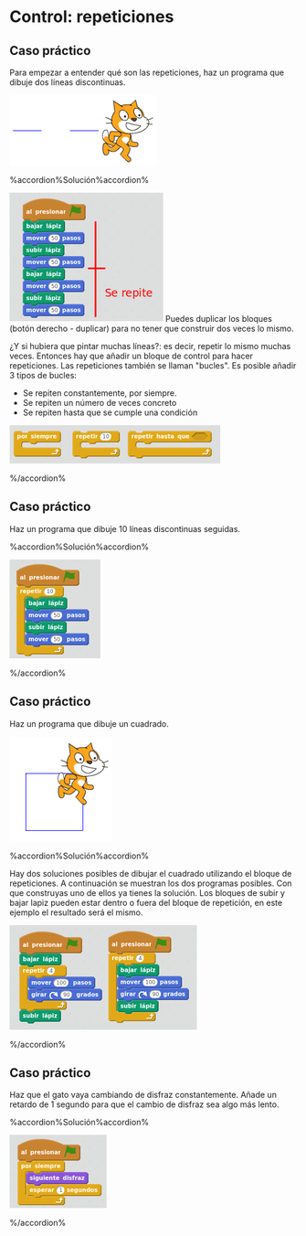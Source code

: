 
# Control: repeticiones

## Caso práctico

Para empezar a entender qué son las repeticiones, haz un programa que dibuje dos líneas discontinuas.

![](img/Seleccion_034.png)


%accordion%Solución%accordion%

![](img/Seleccion_022.png)
Puedes duplicar los bloques (botón derecho - duplicar) para no tener que construir dos veces lo mismo.

¿Y si hubiera que pintar muchas líneas?: es decir, repetir lo mismo muchas veces. Entonces hay que añadir un bloque de control para hacer repeticiones. Las repeticiones también se llaman "bucles". Es posible añadir 3 tipos de bucles:

- Se repiten constantemente, por siempre.
- Se repiten un número de veces concreto
- Se repiten hasta que se cumple una condición

![](img/Seleccion_035.png)

%/accordion%

## Caso práctico

Haz un programa que dibuje 10 líneas discontinuas seguidas. 



%accordion%Solución%accordion%

![](img/Seleccion_084.png)

%/accordion%

## Caso práctico

Haz un programa que dibuje un cuadrado.

![](img/Seleccion_036.1.png)


%accordion%Solución%accordion%

Hay dos soluciones posibles de dibujar el cuadrado utilizando el bloque de repeticiones. A continuación se muestran los dos programas posibles. Con que construyas uno de ellos ya tienes la solución. Los bloques de subir y bajar lapiz pueden estar dentro o fuera del bloque de repetición, en este ejemplo el resultado será el mismo.

![](img/Seleccion_085.png)

%/accordion%

## Caso práctico

Haz que el gato vaya cambiando de disfraz constantemente. Añade un retardo de 1 segundo para que el cambio de disfraz sea algo más lento.



%accordion%Solución%accordion%

![](img/Seleccion_087.png)

%/accordion%